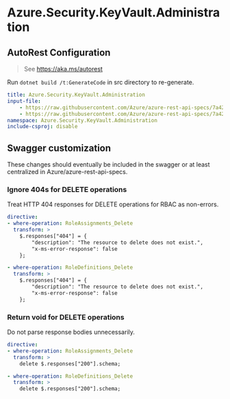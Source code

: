 # Azure.Security.KeyVault.Administration

## AutoRest Configuration
> See https://aka.ms/autorest

Run `dotnet build /t:GenerateCode` in src directory to re-generate.

``` yaml
title: Azure.Security.KeyVault.Administration
input-file:
    - https://raw.githubusercontent.com/Azure/azure-rest-api-specs/7a42f16c75e5005c59b75fe7f0888c1103294d43/specification/keyvault/data-plane/Microsoft.KeyVault/stable/7.2/rbac.json
    - https://raw.githubusercontent.com/Azure/azure-rest-api-specs/7a42f16c75e5005c59b75fe7f0888c1103294d43/specification/keyvault/data-plane/Microsoft.KeyVault/stable/7.2/backuprestore.json
namespace: Azure.Security.KeyVault.Administration
include-csproj: disable
```

## Swagger customization

These changes should eventually be included in the swagger or at least centralized in Azure/azure-rest-api-specs.

### Ignore 404s for DELETE operations

Treat HTTP 404 responses for DELETE operations for RBAC as non-errors.

``` yaml
directive:
- where-operation: RoleAssignments_Delete
  transform: >
    $.responses["404"] = {
        "description": "The resource to delete does not exist.",
        "x-ms-error-response": false
    };

- where-operation: RoleDefinitions_Delete
  transform: >
    $.responses["404"] = {
        "description": "The resource to delete does not exist.",
        "x-ms-error-response": false
    };
```

### Return void for DELETE operations

Do not parse response bodies unnecessarily.

``` yaml
directive:
- where-operation: RoleAssignments_Delete
  transform: >
    delete $.responses["200"].schema;

- where-operation: RoleDefinitions_Delete
  transform: >
    delete $.responses["200"].schema;
```
